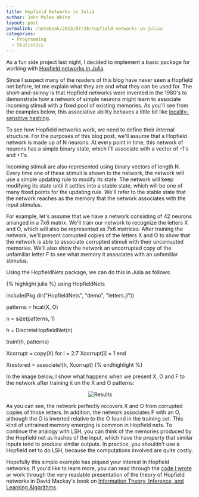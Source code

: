 ```yaml
---
title: Hopfield Networks in Julia
author: John Myles White
layout: post
permalink: /notebook/2013/07/28/hopfield-networks-in-julia/
categories:
  - Programming
  - Statistics
---
```


As a fun side project last night, I decided to implement a basic package for working with [Hopfield networks in Julia](https://github.com/johnmyleswhite/HopfieldNets.jl).

Since I suspect many of the readers of this blog have never seen a Hopfield net before, let me explain what they are and what they can be used for. The short-and-skinny is that Hopfield networks were invented in the 1980's to demonstrate how a network of simple neurons might learn to associate incoming stimuli with a fixed pool of existing memories. As you'll see from the examples below, this associative ability behaves a little bit like [locality-sensitive hashing](http://en.wikipedia.org/wiki/Locality-sensitive_hashing).

To see how Hopfield networks work, we need to define their internal structure. For the purposes of this blog post, we'll assume that a Hopfield network is made up of N neurons. At every point in time, this network of neurons has a simple binary state, which I'll associate with a vector of -1's and +1's.

Incoming stimuli are also represented using binary vectors of length N. Every time one of these stimuli is shown to the network, the network will use a simple updating rule to modify its state. The network will keep modifying its state until it settles into a stable state, which will be one of many fixed points for the updating rule. We'll refer to the stable state that the network reaches as the memory that the network associates with the input stimulus.

For example, let's assume that we have a network consisting of 42 neurons arranged in a 7x6 matrix. We'll train our network to recognize the letters X and O, which will also be represented as 7x6 matrices. After training the network, we'll present corrupted copies of the letters X and O to show that the network is able to associate corrupted stimuli with their uncorrupted memories. We'll also show the network an uncorrupted copy of the unfamiliar letter F to see what memory it associates with an unfamiliar stimulus.

Using the HopfieldNets package, we can do this in Julia as follows:

{% highlight julia %}
using HopfieldNets
 
include(Pkg.dir("HopfieldNets", "demo", "letters.jl"))
 
patterns = hcat(X, O)
 
n = size(patterns, 1)
 
h = DiscreteHopfieldNet(n)
 
train!(h, patterns)
 
Xcorrupt = copy(X)
for i = 2:7
    Xcorrupt[i] = 1
end
 
Xrestored = associate!(h, Xcorrupt)
{% endhighlight %}

In the image below, I show what happens when we present X, O and F to the network after training it on the X and O patterns:

<center>
  <img src="http://www.johnmyleswhite.com/notebook/wp-content/uploads/2013/07/Results.jpg" 
       alt="Results" />
</center>

As you can see, the network perfectly recovers X and O from corrupted copies of those letters. In addition, the network associates F with an O, although the O is inverted relative to the O found in the training set. This kind of untrained memory emerging is common in Hopfield nets. To continue the analogy with LSH, you can think of the memories produced by the Hopfield net as hashes of the input, which have the property that similar inputs tend to produce similar outputs. In practice, you shouldn't use a Hopfield net to do LSH, because the computations involved are quite costly.

Hopefully this simple example has piqued your interest in Hopfield networks. If you'd like to learn more, you can read through the [code I wrote](https://github.com/johnmyleswhite/HopfieldNets.jl) or work through the very readable presentation of the theory of Hopfield networks in David Mackay's book on [Information Theory, Inference, and Learning Algorithms](http://www.inference.phy.cam.ac.uk/itila/book.html).
